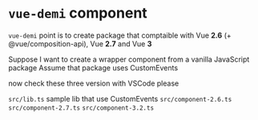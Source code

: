# `vue-demi` component

`vue-demi` point is to create package that comptaible with Vue **2.6** (+ @vue/composition-api), Vue **2.7** and Vue **3**

Suppose I want to create a wrapper component from a vanilla JavaScript package
Assume that package uses CustomEvents

now check these three version with VSCode please

`src/lib.ts` sample lib that use CustomEvents
`src/component-2.6.ts`
`src/component-2.7.ts`
`src/component-3.2.ts`




